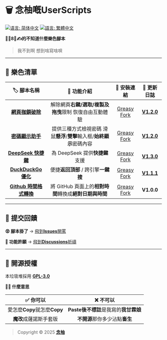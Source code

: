 # 🗑️ 念柚嘅UserScripts

[![语言: 简体中文](https://img.shields.io/badge/语言-简体中文-8E8E93?style=for-the-badge&logo=language&logoColor=white)](https://github.com/MiPoNianYou/UserScripts/blob/main/README.md) [![語言: 繁體中文](https://img.shields.io/badge/語言-繁體中文-007AFF?style=for-the-badge&logo=language&logoColor=white)](.)

**🦐🐔8⃣️✍️的不知道什麼樂色腳本**

> 我不到啊 想到啥寫啥唄

---

## 💩 樂色清單

| 🏷️ 腳本名稱 | 🔧 功能介紹 | 🔗 安裝連結 | 📝 更新日誌 |
| :-: | :-: | :-: | :-: |
| [**網頁枷鎖破除**](https://github.com/MiPoNianYou/UserScripts/blob/main/Introductions/UniversalWebLiberatorIntroduction.md) | 解除網頁**右鍵/選取/複製及拖曳**限制 恢復自由互動體驗 | [Greasy Fork](https://greasyfork.org/scripts/532010) | [**V1.2.0**](https://github.com/MiPoNianYou/UserScripts/blob/main/UpdateLogs/UniversalWebLiberatorUpdateLog.md) |
| [**密碼顯示助手**](https://github.com/MiPoNianYou/UserScripts/blob/main/Introductions/PasswordRevealerIntroduction.md) | 提供三種方式檢視密碼 滑鼠**懸浮**/**雙擊**輸入框/**始終顯示**密碼內容 | [Greasy Fork](https://greasyfork.org/scripts/532524) | [**V1.2.0**](https://github.com/MiPoNianYou/UserScripts/blob/main/UpdateLogs/PasswordRevealerUpdateLog.md) |
| [**DeepSeek 快捷鍵**](https://github.com/MiPoNianYou/UserScripts/blob/main/Introductions/DeepSeekShortcutsIntroduction.md) | 為 DeepSeek 提供**快捷鍵**支援 | [Greasy Fork](https://greasyfork.org/scripts/532221) | [**V1.3.0**](https://github.com/MiPoNianYou/UserScripts/blob/main/UpdateLogs/DeepSeekShortcutsUpdateLog.md) |
| [**DuckDuckGo 優化**](https://github.com/MiPoNianYou/UserScripts/blob/main/Introductions/DuckDuckGoOptimizationIntroduction.md) | 便捷**返回頂部** / 跨引擎**一鍵搜** | [Greasy Fork](https://greasyfork.org/scripts/532614) | [**V1.1.1**](https://github.com/MiPoNianYou/UserScripts/blob/main/UpdateLogs/DuckDuckGoOptimizationUpdateLog.md) |
| [**Github 時間格式轉換**](https://github.com/MiPoNianYou/UserScripts/blob/main/Introductions/GithubTimeFormatConverterIntroduction.md) | 將 GitHub 頁面上的**相對時間**轉換成**絕對日期與時間** | [Greasy Fork](https://greasyfork.org/scripts/533903) | **V1.0.0** |

---

## 📮 提交回饋

**😡 腳本掛了** → [飛到**Issues**開罵](https://github.com/MiPoNianYou/UserScripts/issues)

**🌠 功能許願** → [飛到**Discussions**祈禱](https://github.com/MiPoNianYou/UserScripts/discussions)

---

## 📜 開源授權

本垃圾堆採用 [**GPL-3.0**](https://github.com/MiPoNianYou/UserScripts/blob/main/LICENSE)

**🙋🏻 什麼意思**

| **✅ 你可以** | **❌ 不可以** |
| :-: | :-: |
| 愛怎麼**Copy**就怎麼**Copy** | **Paste後不標註**是我寫的**我甘霖娘** |
| **魔改**成薩諾斯手套版 | **不開源**那你多少沾點**畜生** |

> Copyright © 2025 [**念柚**](https://github.com/MiPoNianYou)

<!-- ？布什隔門 你連這玩意都要看Code/Raw啊？ -->
